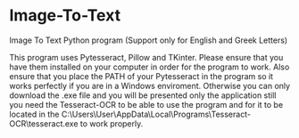 # Image-To-Text
Image To Text Python program (Support only for English and Greek Letters)

This program uses Pytesseract, Pillow and TKinter. Please ensure that you have them installed on your computer in order for the program to work. Also ensure that you place the PATH of your Pytesseract in the program so it works perfectly if you are in a Windows enviroment. Otherwise you can only download the .exe file and you will be presented only the application still you need the Tesseract-OCR to be able to use the program and for it to  be located in the C:\Users\User\AppData\Local\Programs\Tesseract-OCR\tesseract.exe to work properly.
